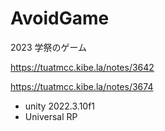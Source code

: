 # AvoidGame

2023 学祭のゲーム

<https://tuatmcc.kibe.la/notes/3642>

<https://tuatmcc.kibe.la/notes/3674>

- unity 2022.3.10f1
- Universal RP
